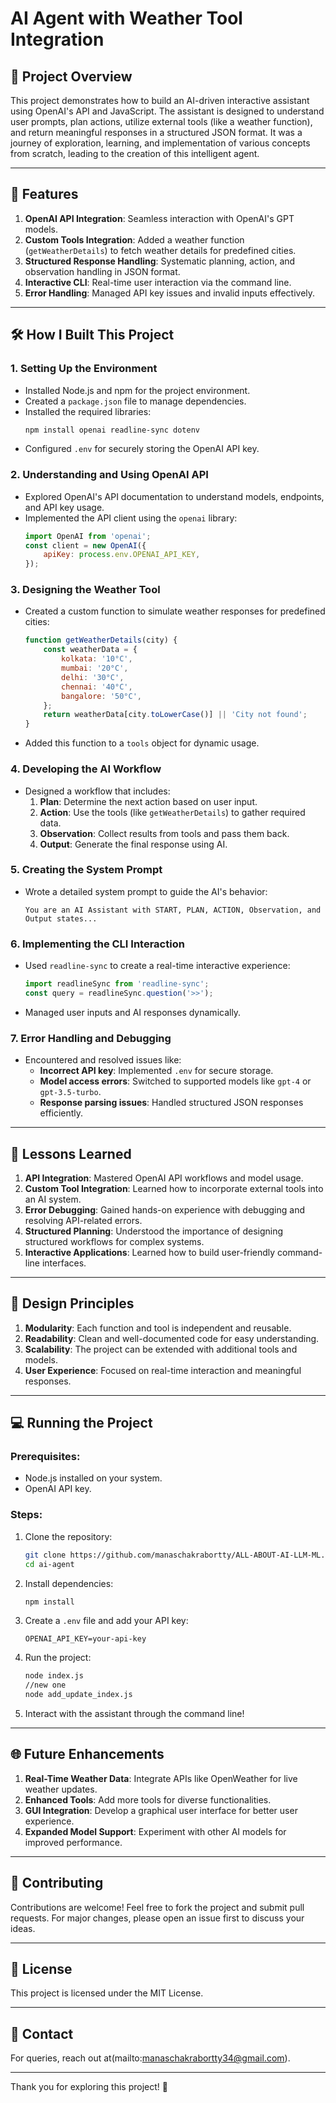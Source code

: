 # AI Agent with Weather Tool Integration

## 🌟 **Project Overview**
This project demonstrates how to build an AI-driven interactive assistant using OpenAI's API and JavaScript. The assistant is designed to understand user prompts, plan actions, utilize external tools (like a weather function), and return meaningful responses in a structured JSON format. It was a journey of exploration, learning, and implementation of various concepts from scratch, leading to the creation of this intelligent agent.

---

## 🚀 **Features**
1. **OpenAI API Integration**: Seamless interaction with OpenAI's GPT models.
2. **Custom Tools Integration**: Added a weather function (`getWeatherDetails`) to fetch weather details for predefined cities.
3. **Structured Response Handling**: Systematic planning, action, and observation handling in JSON format.
4. **Interactive CLI**: Real-time user interaction via the command line.
5. **Error Handling**: Managed API key issues and invalid inputs effectively.

---

## 🛠️ **How I Built This Project**

### 1. **Setting Up the Environment**
- Installed Node.js and npm for the project environment.
- Created a `package.json` file to manage dependencies.
- Installed the required libraries:
  ```bash
  npm install openai readline-sync dotenv
  ```
- Configured `.env` for securely storing the OpenAI API key.

### 2. **Understanding and Using OpenAI API**
- Explored OpenAI's API documentation to understand models, endpoints, and API key usage.
- Implemented the API client using the `openai` library:
  ```javascript
  import OpenAI from 'openai';
  const client = new OpenAI({
      apiKey: process.env.OPENAI_API_KEY,
  });
  ```

### 3. **Designing the Weather Tool**
- Created a custom function to simulate weather responses for predefined cities:
  ```javascript
  function getWeatherDetails(city) {
      const weatherData = {
          kolkata: '10°C',
          mumbai: '20°C',
          delhi: '30°C',
          chennai: '40°C',
          bangalore: '50°C',
      };
      return weatherData[city.toLowerCase()] || 'City not found';
  }
  ```
- Added this function to a `tools` object for dynamic usage.

### 4. **Developing the AI Workflow**
- Designed a workflow that includes:
  1. **Plan**: Determine the next action based on user input.
  2. **Action**: Use the tools (like `getWeatherDetails`) to gather required data.
  3. **Observation**: Collect results from tools and pass them back.
  4. **Output**: Generate the final response using AI.

### 5. **Creating the System Prompt**
- Wrote a detailed system prompt to guide the AI's behavior:
  ```text
  You are an AI Assistant with START, PLAN, ACTION, Observation, and Output states...
  ```

### 6. **Implementing the CLI Interaction**
- Used `readline-sync` to create a real-time interactive experience:
  ```javascript
  import readlineSync from 'readline-sync';
  const query = readlineSync.question('>>');
  ```
- Managed user inputs and AI responses dynamically.

### 7. **Error Handling and Debugging**
- Encountered and resolved issues like:
  - **Incorrect API key**: Implemented `.env` for secure storage.
  - **Model access errors**: Switched to supported models like `gpt-4` or `gpt-3.5-turbo`.
  - **Response parsing issues**: Handled structured JSON responses efficiently.

---

## 🧠 **Lessons Learned**
1. **API Integration**: Mastered OpenAI API workflows and model usage.
2. **Custom Tool Integration**: Learned how to incorporate external tools into an AI system.
3. **Error Debugging**: Gained hands-on experience with debugging and resolving API-related errors.
4. **Structured Planning**: Understood the importance of designing structured workflows for complex systems.
5. **Interactive Applications**: Learned how to build user-friendly command-line interfaces.

---

## 🎨 **Design Principles**
1. **Modularity**: Each function and tool is independent and reusable.
2. **Readability**: Clean and well-documented code for easy understanding.
3. **Scalability**: The project can be extended with additional tools and models.
4. **User Experience**: Focused on real-time interaction and meaningful responses.

---

## 💻 **Running the Project**

### Prerequisites:
- Node.js installed on your system.
- OpenAI API key.

### Steps:
1. Clone the repository:
   ```bash
   git clone https://github.com/manaschakrabortty/ALL-ABOUT-AI-LLM-ML../tree/main/ai-agent
   cd ai-agent
   ```
2. Install dependencies:
   ```bash
   npm install
   ```
3. Create a `.env` file and add your API key:
   ```
   OPENAI_API_KEY=your-api-key
   ```
4. Run the project:
   ```bash
   node index.js
   //new one 
   node add_update_index.js
   ```
5. Interact with the assistant through the command line!

---

## 🌐 **Future Enhancements**
1. **Real-Time Weather Data**: Integrate APIs like OpenWeather for live weather updates.
2. **Enhanced Tools**: Add more tools for diverse functionalities.
3. **GUI Integration**: Develop a graphical user interface for better user experience.
4. **Expanded Model Support**: Experiment with other AI models for improved performance.

---

## 🤝 **Contributing**
Contributions are welcome! Feel free to fork the project and submit pull requests. For major changes, please open an issue first to discuss your ideas.

---

## 📄 **License**
This project is licensed under the MIT License.

---

## 📧 **Contact**
For queries, reach out at(mailto:manaschakrabortty34@gmail.com).

---

Thank you for exploring this project! 🚀


